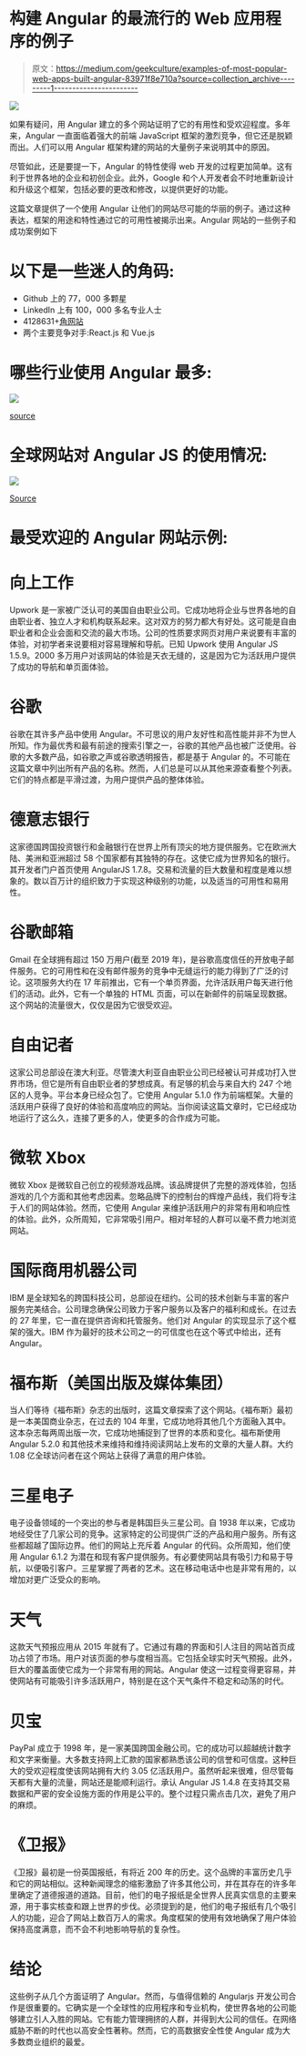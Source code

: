 # 构建 Angular 的最流行的 Web 应用程序的例子

> 原文：<https://medium.com/geekculture/examples-of-most-popular-web-apps-built-angular-83971f8e710a?source=collection_archive---------1----------------------->

![](img/1a510cee2ca7bdf9a2700b6d2c40a211.png)

如果有疑问，用 Angular 建立的多个网站证明了它的有用性和受欢迎程度。多年来，Angular 一直面临着强大的前端 JavaScript 框架的激烈竞争，但它还是脱颖而出。人们可以用 Angular 框架构建的网站的大量例子来说明其中的原因。

尽管如此，还是要提一下，Angular 的特性使得 web 开发的过程更加简单。这有利于世界各地的企业和初创企业。此外，Google 和个人开发者会不时地重新设计和升级这个框架，包括必要的更改和修改，以提供更好的功能。

这篇文章提供了一个使用 Angular 让他们的网站尽可能的华丽的例子。通过这种表达，框架的用途和特性通过它的可用性被揭示出来。Angular 网站的一些例子和成功案例如下

# 以下是一些迷人的角码:

*   Github 上的 77，000 多颗星
*   LinkedIn 上有 100，000 多名专业人士
*   4128631+[角网站](https://trends.builtwith.com/javascript/Angular-JS)
*   两个主要竞争对手:React.js 和 Vue.js

# 哪些行业使用 Angular 最多:

![](img/cbe8f4da61c2f29c7ee311215f738890.png)

[source](https://www.similartech.com/technologies/angular-js)

# 全球网站对 Angular JS 的使用情况:

![](img/64e7e44fd35a204000c57d877eec5636.png)

[Source](https://www.similartech.com/technologies/angular-js)

# 最受欢迎的 Angular 网站示例:

# 向上工作

Upwork 是一家被广泛认可的美国自由职业公司。它成功地将企业与世界各地的自由职业者、独立人才和机构联系起来。这对双方的努力都大有好处。这可能是自由职业者和企业会面和交流的最大市场。公司的性质要求网页对用户来说要有丰富的体验，对初学者来说要相对容易理解和导航。已知 Upwork 使用 Angular JS 1.5.9。2000 多万用户对该网站的体验是天衣无缝的，这是因为它为活跃用户提供了成功的导航和单页面体验。

# 谷歌

谷歌在其许多产品中使用 Angular。不可思议的用户友好性和高性能并非不为世人所知。作为最优秀和最有前途的搜索引擎之一，谷歌的其他产品也被广泛使用。谷歌的大多数产品，如谷歌之声或谷歌透明报告，都是基于 Angular 的。不可能在这篇文章中列出所有产品的名称。然而，人们总是可以从其他来源查看整个列表。它们的特点都是平滑过渡，为用户提供产品的整体体验。

# 德意志银行

这家德国跨国投资银行和金融银行在世界上所有顶尖的地方提供服务。它在欧洲大陆、美洲和亚洲超过 58 个国家都有其独特的存在。这使它成为世界知名的银行。其开发者门户首页使用 AngularJS 1.7.8。交易和流量的巨大数量和程度是难以想象的。数以百万计的组织致力于实现这种级别的功能，以及适当的可用性和易用性。

# 谷歌邮箱

Gmail 在全球拥有超过 150 万用户(截至 2019 年)，是谷歌高度信任的开放电子邮件服务。它的可用性和在没有邮件服务的竞争中无缝运行的能力得到了广泛的讨论。这项服务大约在 17 年前推出，它有一个单页界面，允许活跃用户每天进行他们的活动。此外，它有一个单独的 HTML 页面，可以在新邮件的前端呈现数据。这个网站的流量很大，仅仅是因为它很受欢迎。

# 自由记者

这家公司总部设在澳大利亚。尽管澳大利亚自由职业公司已经被认可并成功打入世界市场，但它是所有自由职业者的梦想成真。有足够的机会与来自大约 247 个地区的人竞争。平台本身已经众包了。它使用 Angular 5.1.0 作为前端框架。大量的活跃用户获得了良好的体验和高度响应的网站。当你阅读这篇文章时，它已经成功地运行了这么久，连接了更多的人，使更多的合作成为可能。

# 微软 Xbox

微软 Xbox 是微软自己创立的视频游戏品牌。该品牌提供了完整的游戏体验，包括游戏的几个方面和其他考虑因素。忽略品牌下的控制台的辉煌产品线，我们将专注于人们的网站体验。然而，它使用 Angular 来维护活跃用户的非常有用和响应性的体验。此外，众所周知，它非常吸引用户。相对年轻的人群可以毫不费力地浏览网站。

# 国际商用机器公司

IBM 是全球知名的跨国科技公司，总部设在纽约。公司的技术创新与丰富的客户服务完美结合。公司理念确保公司致力于客户服务以及客户的福利和成长。在过去的 27 年里，它一直在提供咨询和托管服务。他们对 Angular 的实现显示了这个框架的强大。IBM 作为最好的技术公司之一的可信度也在这个等式中给出，还有 Angular。

# 福布斯（美国出版及媒体集团）

当人们等待《福布斯》杂志的出版时，这篇文章探索了这个网站。《福布斯》最初是一本美国商业杂志，在过去的 104 年里，它成功地将其他几个方面融入其中。这本杂志每两周出版一次，它成功地捕捉到了世界的本质和变化。福布斯使用 Angular 5.2.0 和其他技术来维持和维持阅读网站上发布的文章的大量人群。大约 1.08 亿全球访问者在这个网站上获得了满意的用户体验。

# 三星电子

电子设备领域的一个突出的参与者是韩国巨头三星公司。自 1938 年以来，它成功地经受住了几家公司的竞争。这家特定的公司提供广泛的产品和用户服务。所有这些都超越了国际边界。他们的网站上充斥着 Angular 的代码。众所周知，他们使用 Angular 6.1.2 为潜在和现有客户提供服务。有必要使网站具有吸引力和易于导航，以便吸引客户。三星掌握了两者的艺术。这在移动电话中也是非常有用的，以增加对更广泛受众的影响。

# 天气

这款天气预报应用从 2015 年就有了。它通过有趣的界面和引人注目的网站首页成功占领了市场。用户对该页面的参与度相当高。它包括全球实时天气预报。此外，巨大的覆盖面使它成为一个非常有用的网站。Angular 使这一过程变得更容易，并使网站有可能吸引许多活跃用户，特别是在这个天气条件不稳定和动荡的时代。

# 贝宝

PayPal 成立于 1998 年，是一家美国跨国金融公司。它的成功可以超越统计数字和文字来衡量。大多数支持网上汇款的国家都熟悉该公司的信誉和可信度。这种巨大的受欢迎程度使该网站拥有大约 3.05 亿活跃用户。虽然听起来很难，但尽管每天都有大量的流量，网站还是能顺利运行。承认 Angular JS 1.4.8 在支持其交易数据和严密的安全设施方面的作用是公平的。整个过程只需点击几次，避免了用户的麻烦。

# 《卫报》

《卫报》最初是一份英国报纸，有将近 200 年的历史。这个品牌的丰富历史几乎和它的网站相似。这种新闻理念的缩影激励了许多其他公司，并在其存在的许多年里确定了道德报道的道路。目前，他们的电子报纸是全世界人民真实信息的主要来源，用于事实核查和跟上世界的步伐。必须提到的是，他们的电子报纸有几个吸引人的功能，迎合了网站上数百万人的需求。角度框架的使用有效地确保了用户体验保持高度满意，而不会不利地影响导航的复杂性。

# 结论

这些例子从几个方面证明了 Angular。然而，与值得信赖的 Angularjs 开发公司合作是很重要的。它确实是一个全球性的应用程序和专业机构，使世界各地的公司能够建立引人入胜的网站。它有能力管理拥挤的人群，并得到大公司的信任。在网络威胁不断的时代也以高安全性著称。然而，它的高数据安全性使 Angular 成为大多数商业组织的最爱。